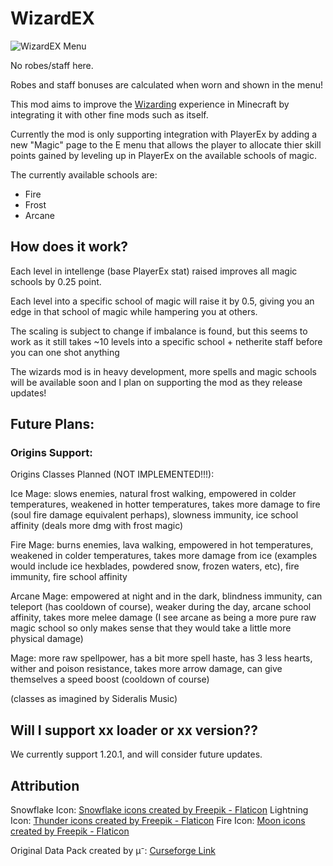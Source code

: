 # WizardEX

![WizardEX Menu](https://nextcloud.divnectar.com/s/FzqNi2JSxmwSMLq/preview)

No robes/staff here.

Robes and staff bonuses are calculated when worn and shown in the menu!

This mod aims to improve the [Wizarding](https://www.curseforge.com/minecraft/mc-mods/wizards) experience in Minecraft by integrating it with other fine mods such as itself.

Currently the mod is only supporting integration with PlayerEx by adding a new "Magic" page to the E menu that allows the player to allocate thier 
skill points gained by leveling up in PlayerEx on the available schools of magic.

The currently available schools are:
- Fire
- Frost
- Arcane

## How does it work?

Each level in intellenge (base PlayerEx stat) raised improves all magic schools by 0.25 point. 

Each level into a specific school of magic will raise it by 0.5, giving you an edge in that school of magic while hampering you at others.

The scaling is subject to change if imbalance is found, but this seems to work as it still takes ~10 levels into a specific school + netherite staff before you
can one shot anything

The wizards mod is in heavy development, more spells and magic schools will be available soon and I plan on supporting the mod as they release updates!

## Future Plans:

### Origins Support:
Origins Classes Planned (NOT IMPLEMENTED!!!):

Ice Mage: slows enemies, natural frost walking, empowered in colder temperatures, weakened in hotter temperatures, takes more damage to fire (soul fire damage equivalent perhaps), slowness immunity, ice school affinity (deals more dmg with frost magic)

Fire Mage: burns enemies, lava walking, empowered in hot temperatures, weakened in colder temperatures, takes more damage from ice (examples would include ice hexblades, powdered snow, frozen waters, etc), fire immunity, fire school affinity

Arcane Mage: empowered at night and in the dark, blindness immunity, can teleport (has cooldown of course), weaker during the day, arcane school affinity, takes more melee damage (I see arcane as being a more pure raw magic school so only makes sense that they would take a little more physical damage)

Mage: more raw spellpower, has a bit more spell haste, has 3 less hearts, wither and poison resistance, takes more arrow damage, can give themselves a speed boost (cooldown of course) 

(classes as imagined by Sideralis Music)

## Will I support xx loader or xx version??

We currently support 1.20.1, and will consider future updates.

## Attribution

Snowflake Icon: <a href="https://www.flaticon.com/free-icons/snowflake" title="snowflake icons">Snowflake icons created by Freepik - Flaticon</a>
Lightning Icon: <a href="https://www.flaticon.com/free-icons/thunder" title="thunder icons">Thunder icons created by Freepik - Flaticon</a>
Fire Icon: <a href="https://www.flaticon.com/free-icons/moon" title="moon icons">Moon icons created by Freepik - Flaticon</a>

Original Data Pack created by µ⁻: [Curseforge Link](https://www.curseforge.com/minecraft/texture-packs/spell-power-attributes-playerex-relicex-stats)